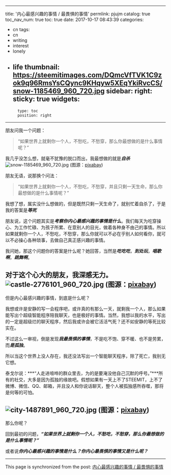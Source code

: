 
---
title: '内心最感兴趣的事情 / 最畏惧的事情'
permlink: pjujm
catalog: true
toc_nav_num: true
toc: true
date: 2017-10-17 08:43:39
categories:
- cn
tags:
- cn
- writing
- interest
- lonely
- life
thumbnail: https://steemitimages.com/DQmcVfTVK1C9zok9q96RmsYsCQync9KHqyw5XEqYkiRvcCS/snow-1185469_960_720.jpg
sidebar:
    right:
        sticky: true
widgets:
    -
        type: toc
        position: right
---


朋友问我一个问题：

>“如果世界上就剩你一个人，不愁吃，不愁穿，那么你最想做的是什么事情呢？”

我几乎没怎么想，就毫不犹豫的脱口而出，我最想做的就是***自杀***
![snow-1185469_960_720.jpg](https://steemitimages.com/DQmcVfTVK1C9zok9q96RmsYsCQync9KHqyw5XEqYkiRvcCS/snow-1185469_960_720.jpg)
(图源：[pixabay](https://pixabay.com))

朋友无语，说那换个问法：
>“如果世界上就剩你一个人，不愁吃，不愁穿，并且只剩一天生命，那么你最想做的是什么事情呢？”

我想了想，属实没什么想做的，但是既然只剩一天生命了，就别忙着自杀了，于是我的答案是***等死***

朋友说，这个问题其实是***考察你内心最感兴趣的事情是什么***。我们每天为吃穿操心、为工作忙碌、为孩子所累、在意别人的目光，做着各种身不由己的事情。所以如果就剩你一个人，不愁吃，不愁穿，那么你就可以不必在乎别人如何看你，就可以不必操心各种琐事，去做自己真正感兴趣的事情。

我问她，那这个问题你的答案是什么呢？她回答，当然是***吃吃吃***，***到处玩***，***唱歌啊***，***跳舞啊***。

对于这个心大的朋友，我深感无力。
![castle-2776101_960_720.jpg](https://steemitimages.com/DQmZdhkX1s4vX2D85jhNhpSN3PYwYsqVNFS1jQfTqpZTxUN/castle-2776101_960_720.jpg)
(图源：[pixabay](https://pixabay.com))
---

但是内心最感兴趣的事情，到底是什么呢？

我想或许是安静的写一会程序吧，或许真的有那么一天，就剩我一个人，那么如果能写出个超级智能程序陪我聊天，也是极好的事情。当然，我想以我的水平，写出的一定是超级烂的聊天程序，然后我或许会被它活活气死？还不如安静的等死比较实在。

不过这么一审视，倒是发现***我最畏惧的事情***，不是吃不饱、穿不暖、也不是劳累，而***是孤独***。

所以当这个世界上没人存在，我还没法写出一个智能聊天程序，除了死亡，我别无它想。

泰戈尔说：***“人走进喧哗的群众里去，为的是要淹没他自己沉默的呼号。”***所有的社交，大多是因为孤独的缘故吧。假想如果有一天上不了STEEMIT，上不了微博、微信、QQ、邮箱，并且没人和你说话聊天，整个人被孤独感所吞噬，那将是何等的可怕。

![city-1487891_960_720.jpg](https://steemitimages.com/DQmd7MjFkKCWwDWksnvMENhkcxPD4K8wQacUVQgU6NFQTU1/city-1487891_960_720.jpg)
(图源：[pixabay](https://pixabay.com))
----

那么你呢？

回到最初的问题，***“如果世界上就剩你一个人，不愁吃，不愁穿，那么你最想做的是什么事情呢？”***

或者说***你内心最感兴趣的事情是什么？你内心最畏惧的事情又是什么呢？***

- - -

This page is synchronized from the post: [内心最感兴趣的事情 / 最畏惧的事情](https://steemit.com/@oflyhigh/pjujm)
